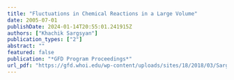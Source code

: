 ```yaml
---
title: "Fluctuations in Chemical Reactions in a Large Volume"
date: 2005-07-01
publishDate: 2024-01-14T20:55:01.241915Z
authors: ["Khachik Sargsyan"]
publication_types: ["2"]
abstract: ""
featured: false
publication: "*GFD Program Proceedings*"
url_pdf: "https://gfd.whoi.edu/wp-content/uploads/sites/18/2018/03/Sargsyan_21280.pdf"
---
```



